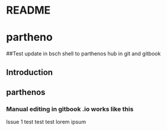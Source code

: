 # README


# partheno


##Test update in bsch shell to parthenos hub in git and gitbook



## Introduction

## parthenos

### Manual editing in gitbook .io works like this

Issue 1 test test test lorem ipsum 

